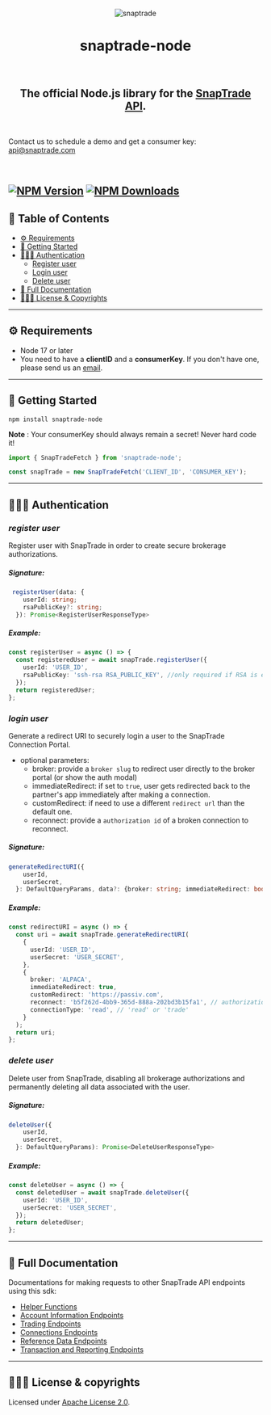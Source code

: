 <br>

<div align="center">
  <img src="https://bookface-images.s3.amazonaws.com/logos/90412fbc5679b873ae4756218a6fb86d0f4c99c2.png" alt="snaptrade">
</div>
<h1 align="center">snaptrade-node</h1>
<br>
<h2 align="center">The official Node.js library for the <a href="https://docs.snaptrade.com/reference/getting-started">SnapTrade API</a>.</h2>
<br>
<p>Contact us to schedule a demo and get a consumer key: <a href="mailto:api@snaptrade.com">api@snaptrade.com</a></p>
<br>

## [![NPM Version](https://img.shields.io/npm/v/snaptrade-node.svg?style=flat-square)](https://www.npmjs.com/package/snaptrade-node) [![NPM Downloads](https://img.shields.io/npm/dm/snaptrade-node.svg?style=flat-square)](https://www.npmjs.com/package/snaptrade-node)

## 📖 Table of Contents

- [⚙️ Requirements](#⚙️-requirements)
- [🚀 Getting Started](#🚀-getting-started)
- [🕵🏼‍♂️ Authentication](#🕵🏼‍♂️-authentication)
  - [Register user](#register-user)
  - [Login user](#login-user)
  - [Delete user](#delete-user)
- [📑 Full Documentation](#📑-full-documentation)
- [👨🏼‍⚖️ License & Copyrights](#👨🏼‍⚖️-license--copyrights)

---

## ⚙️ Requirements

- Node 17 or later
- You need to have a **clientID** and a **consumerKey**. If you don't have one, please send us an [email][contact].

---

## 🚀 Getting Started

```shell
npm install snaptrade-node
```

**Note** : Your consumerKey should always remain a secret! Never hard code it!

```typescript
import { SnapTradeFetch } from 'snaptrade-node';

const snapTrade = new SnapTradeFetch('CLIENT_ID', 'CONSUMER_KEY');
```

---

## 🕵🏼‍♂️ Authentication

### _register user_

Register user with SnapTrade in order to create secure brokerage authorizations.

##### Signature:

```typescript
 registerUser(data: {
    userId: string;
    rsaPublicKey?: string;
  }): Promise<RegisterUserResponseType>
```

##### Example:

```typescript
const registerUser = async () => {
  const registeredUser = await snapTrade.registerUser({
    userId: 'USER_ID',
    rsaPublicKey: 'ssh-rsa RSA_PUBLIC_KEY', //only required if RSA is enabled for the partner
  });
  return registeredUser;
};
```

### _login user_

Generate a redirect URI to securely login a user to the SnapTrade Connection Portal.

- optional parameters:
  - broker: provide a `broker slug` to redirect user directly to the broker portal (or show the auth modal)
  - immediateRedirect: if set to `true`, user gets redirected back to the partner's app immediately after making a connection.
  - customRedirect: if need to use a different `redirect url` than the default one.
  - reconnect: provide a `authorization id` of a broken connection to reconnect.

##### Signature:

```typescript
generateRedirectURI({
    userId,
    userSecret,
  }: DefaultQueryParams, data?: {broker: string; immediateRedirect: boolean; customRedirect: string, reconnect: string, connectionType: string}): Promise<RedirectURIResponseType>
```

##### Example:

```typescript
const redirectURI = async () => {
  const uri = await snapTrade.generateRedirectURI(
    {
      userId: 'USER_ID',
      userSecret: 'USER_SECRET',
    },
    {
      broker: 'ALPACA',
      immediateRedirect: true,
      customRedirect: 'https://passiv.com',
      reconnect: 'b5f262d-4bb9-365d-888a-202bd3b15fa1', // authorization id
      connectionType: 'read', // 'read' or 'trade'
    }
  );
  return uri;
};
```

### _delete user_

Delete user from SnapTrade, disabling all brokerage authorizations and permanently deleting all data associated with the user.

##### Signature:

```typescript
deleteUser({
    userId,
    userSecret,
  }: DefaultQueryParams): Promise<DeleteUserResponseType>
```

##### Example:

```typescript
const deleteUser = async () => {
  const deletedUser = await snapTrade.deleteUser({
    userId: 'USER_ID',
    userSecret: 'USER_SECRET',
  });
  return deletedUser;
};
```

---

## 📑 Full Documentation

Documentations for making requests to other SnapTrade API endpoints using this sdk:

- [Helper Functions]
- [Account Information Endpoints]
- [Trading Endpoints]
- [Connections Endpoints]
- [Reference Data Endpoints]
- [Transaction and Reporting Endpoints]

---

## 👨🏼‍⚖️ License & copyrights

Licensed under [Apache License 2.0][2].

[contact]: mailto:api@snaptrade.com
[2]: LICENSE
[helper functions]: docs/helper-functions.md
[account information endpoints]: docs/account-information-endpoints.md
[trading endpoints]: docs/trading-endpoints.md
[connections endpoints]: docs/connections-endpoints.md
[reference data endpoints]: docs/reference-data-endpoints.md
[transaction and reporting endpoints]: docs/transaction-and-reporting-endpoints.md
